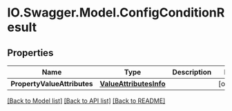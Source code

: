 # IO.Swagger.Model.ConfigConditionResult
## Properties

Name | Type | Description | Notes
------------ | ------------- | ------------- | -------------
**PropertyValueAttributes** | [**ValueAttributesInfo**](ValueAttributesInfo.md) |  | [optional] 

[[Back to Model list]](../README.md#documentation-for-models) [[Back to API list]](../README.md#documentation-for-api-endpoints) [[Back to README]](../README.md)

